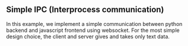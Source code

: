## Simple IPC (Interprocess communication)

In this example, we implement a simple communication between python backend and javascript frontend using websocket.
For the most simple design choice, the client and server gives and takes only text data.
